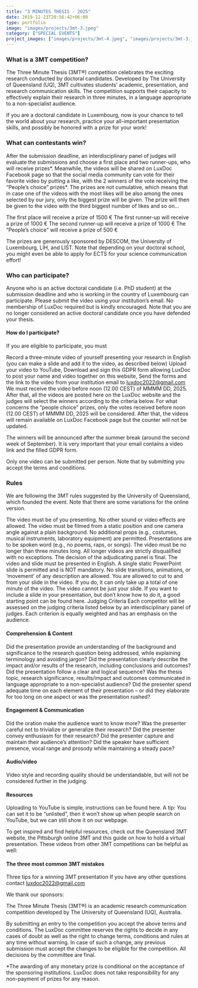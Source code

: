 ```yaml
---
title: "3 MINUTES THESIS - 2025"
date: 2019-12-23T20:56:42+06:00
type: portfolio
image: "images/projects/3mt-3.jpeg"
category: ["SPECIAL EVENTS"]
project_images: ["images/projects/3mt-4.jpeg", "images/projects/3mt-3.jpeg"]
---
```


### What is a 3MT competition?
The Three Minute Thesis (3MT®) competition celebrates the exciting research conducted by doctoral candidates. Developed by The University of Queensland (UQ), 3MT cultivates students’ academic, presentation, and research communication skills. The competition supports their capacity to effectively explain their research in three minutes, in a language appropriate to a non-specialist audience.

If you are a doctoral candidate in Luxembourg, now is your chance to tell the world about your research, practice your all-important presentation skills, and possibly be honored with a prize for your work!

### What can contestants win?
After the submission deadline, an interdisciplinary panel of judges will evaluate the submissions and choose a first place and two runner-ups, who will receive prizes*. Meanwhile, the videos will be shared on LuxDoc Facebook page so that the social media community can vote for their favorite video by putting a like, with the 2 winners of the vote receiving the “People’s choice” prizes*. The prizes are not cumulative, which means that in case one of the videos with the most likes will be also among the ones selected by our jury, only the biggest prize will be given. The prize will then be given to the video with the third biggest number of likes and so on…

The first place will receive a prize of 1500 €
The first runner-up will receive a prize of 1000 €
The second runner-up will receive a prize of 1000 €
The “People’s choice” will receive a prize of 500 €

The prizes are generously sponsored by DESCOM, the University of Luxembourg, LIH, and LIST. Note that depending on your doctoral school, you might even be able to apply for ECTS for your science communication effort!

### Who can participate?
Anyone who is an active doctoral candidate (i.e. PhD student) at the submission deadline and who is working in the country of Luxembourg can participate. Please submit the video using your institution’s email. No membership of LuxDoc required but is kindly encouraged. Note that you are no longer considered an active doctoral candidate once you have defended your thesis.

#### How do I participate?
If you are eligible to participate, you must

Record a three-minute video of yourself presenting your research in English (you can make a slide and add it to the video, as described below)
Upload your video to YouTube,
Download and sign this GDPR form allowing LuxDoc to post your name and video together on this website,
Send the forms and the link to the video from your institution email to luxdoc2022@gmail.com
We must receive the video before noon (12.00 CEST) of MMMM DD, 2025. After that, all the videos are posted here on the LuxDoc website and the judges will select the winners according to the criteria below. 
For what concerns the “people choice” prizes, only the votes received before noon (12.00 CEST) of MMMM DD, 2025 will be considered. After that, the videos will remain available on LuxDoc Facebook page but the counter will not be updated.

The winners will be announced after the summer break (around the second week of September). It is very important that your email contains a video link and the filled GDPR form.

Only one video can be submitted per person. Note that by submitting you accept the terms and conditions.

### Rules
We are following the 3MT rules suggested by the University of Queensland, which founded the event. Note that there are some variations for the online version.

The video must be of you presenting. No other sound or video effects are allowed.
The video must be filmed from a static position and one camera angle against a plain background.
No additional props (e.g., costumes, musical instruments, laboratory equipment) are permitted.
Presentations are to be spoken word (e.g., no poems, raps, or songs).
The video must be no longer than three minutes long. All longer videos are strictly disqualified with no exceptions.
The decision of the adjudicating panel is final.
The video and slide must be presented in English.
A single static PowerPoint slide is permitted and is NOT mandatory. No slide transitions, animations, or ‘movement’ of any description are allowed. You are allowed to cut to and from your slide in the video. If you do, it can only take up a total of one minute of the video. The video cannot be just your slide. If you want to include a slide in your presentation, but don’t know how to do it, a good starting point can be found here.
Judging Criteria
Each competitor will be assessed on the judging criteria listed below by an interdisciplinary panel of judges. Each criterion is equally weighted and has an emphasis on the audience.

#### Comprehension & Content
Did the presentation provide an understanding of the background and significance to the research question being addressed, while explaining terminology and avoiding jargon?
Did the presentation clearly describe the impact and/or results of the research, including conclusions and outcomes?
Did the presentation follow a clear and logical sequence?
Was the thesis topic, research significance, results/impact and outcomes communicated in language appropriate to a non-specialist audience?
Did the presenter spend adequate time on each element of their presentation – or did they elaborate for too long on one aspect or was the presentation rushed?

#### Engagement & Communication
Did the oration make the audience want to know more?
Was the presenter careful not to trivialize or generalize their research?
Did the presenter convey enthusiasm for their research?
Did the presenter capture and maintain their audience’s attention?
Did the speaker have sufficient presence, vocal range and prosody while maintaining a steady pace?

#### Audio/video
Video style and recording quality should be understandable, but will not be considered further in the judging.

#### Resources
Uploading to YouTube is simple, instructions can be found here. A tip: You can set it to be “unlisted”, then it won’t show up when people search on YouTube, but we can still show it on our webpage.

To get inspired and find helpful resources, check out the Queensland 3MT website, the Pittsburgh online 3MT and this guide on how to hold a virtual presentation. These videos from other 3MT competitions can be helpful as well:

#### The three most common 3MT mistakes
Three tips for a winning 3MT presentation
If you have any other questions contact luxdoc2022@gmail.com

We thank our sponsors:


The Three Minute Thesis (3MT®) is an academic research communication competition developed by The University of Queensland (UQ), Australia.

By submitting an entry to the competition you accept the above terms and conditions. The LuxDoc committee reserves the rights to decide in any cases of doubt as well as the right to change terms, conditions and rules at any time without warning. In case of such a change, any previous submission must accept the changes to be eligible for the competition. All decisions by the committee are final.

*The awarding of any monetary prize is conditional on the acceptance of the sponsoring institutions. LuxDoc does not take responsibility for any non-payment of prizes for any reason.

